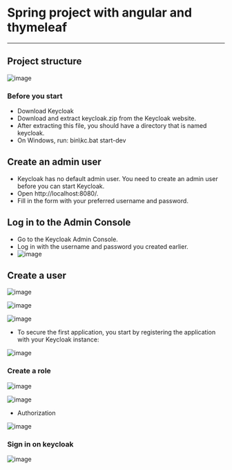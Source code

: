 # Spring project with angular and thymeleaf
---------------------------------------
## Project structure
![image](https://github.com/hayatelallaouy01/spring-project-angular-thymeleaf/assets/123452386/1d67c08b-d409-4a86-a873-4870ea3963f7)

### Before you start
+ Download Keycloak
+ Download and extract keycloak.zip from the Keycloak website.
+ After extracting this file, you should have a directory that is named keycloak.
+ On Windows, run: bin\kc.bat start-dev
## Create an admin user
+ Keycloak has no default admin user. You need to create an admin user before you can start Keycloak.
+ Open http://localhost:8080/.
+ Fill in the form with your preferred username and password.
## Log in to the Admin Console
+ Go to the Keycloak Admin Console.
+ Log in with the username and password you created earlier.
+ ![image](https://github.com/hayatelallaouy01/spring-project-angular-thymeleaf/assets/123452386/7a248a5c-b711-499f-8b8a-2b6de4b2852e)

## Create a user
![image](https://github.com/hayatelallaouy01/spring-project-angular-thymeleaf/assets/123452386/113bc447-0f00-483d-9966-5a268fb712f9)


![image](https://github.com/hayatelallaouy01/spring-project-angular-thymeleaf/assets/123452386/0e768442-b817-47ff-bef5-d30c69afd80a)

![image](https://github.com/hayatelallaouy01/spring-project-angular-thymeleaf/assets/123452386/fc849698-ed3a-4182-9f75-da9c4485d3c8)

+ To secure the first application, you start by registering the application with your Keycloak instance:

![image](https://github.com/hayatelallaouy01/spring-project-angular-thymeleaf/assets/123452386/3dc7367d-3981-4687-8ab8-a2fc87f92f1a)

### Create a role 

![image](https://github.com/hayatelallaouy01/spring-project-angular-thymeleaf/assets/123452386/614e5d4b-8b35-4533-8bbf-c5ce2d9bc2da)

![image](https://github.com/hayatelallaouy01/spring-project-angular-thymeleaf/assets/123452386/8c8a7d5a-e041-4e50-94fc-8b37aeda1e31)

+ Authorization 

![image](https://github.com/hayatelallaouy01/spring-project-angular-thymeleaf/assets/123452386/10101813-a823-4cfd-8fc8-233c43e84856)

### Sign in on keycloak
![image](https://github.com/hayatelallaouy01/spring-project-angular-thymeleaf/assets/123452386/60631040-4ec9-4af8-9201-b688a74633af)

